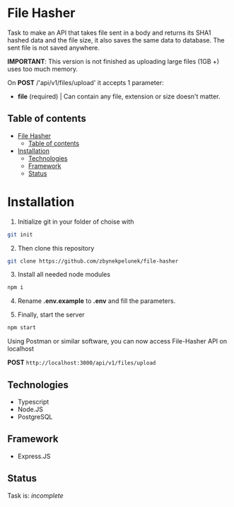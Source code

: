 # File Hasher

Task to make an API that takes file sent in a body and returns its SHA1 hashed data and the file size, it also saves the same data to database. The sent file is not saved anywhere.

**IMPORTANT**: This version is not finished as uploading large files (1GB +) uses too much memory.

On **POST** /'api/v1/files/upload' it accepts 1 parameter:

- **file** (required) | Can contain any file, extension or size doesn't matter.

## Table of contents

- [File Hasher](#file-hasher)
  - [Table of contents](#table-of-contents)
- [Installation](#installation)
  - [Technologies](#technologies)
  - [Framework](#framework)
  - [Status](#status)

# Installation

1. Initialize git in your folder of choise with

```bash
git init
```

2. Then clone this repository

```bash
git clone https://github.com/zbynekpelunek/file-hasher
```

3. Install all needed node modules

```bash
npm i
```

4. Rename **.env.example** to **.env** and fill the parameters.

5. Finally, start the server

```bash
npm start
```

Using Postman or similar software, you can now access File-Hasher API on localhost

**POST** `http://localhost:3000/api/v1/files/upload`

## Technologies

- Typescript
- Node.JS
- PostgreSQL

## Framework

- Express.JS

## Status

Task is: _incomplete_
